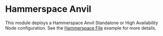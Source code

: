 # Hammerspace Anvil

This module deploys a Hammerspace Anvil Standalone or High Availability Node configuration.  See the [Hammerspace File](../../../examples/hammerspace) example for more details.
